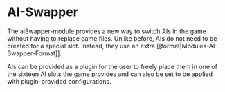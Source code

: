 # AI-Swapper

The aiSwapper-module provides a new way to switch AIs in the game without having to replace game files. Unlike before, AIs do not need to be created for a special slot. Instead, they use an extra [[format|Modules-AI-Swapper-Format]].

AIs can be provided as a plugin for the user to freely place them in one of the sixteen AI slots the game provides and can also be set to be applied with plugin-provided configurations.